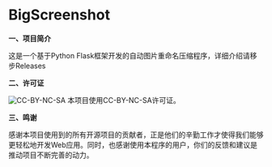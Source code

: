# **BigScreenshot**

**一、项目简介**

这是一个基于Python Flask框架开发的自动图片重命名压缩程序，详细介绍请移步Releases

**二、许可证**

![CC-BY-NC-SA](https://mirrors.creativecommons.org/presskit/buttons/88x31/svg/by-nc-sa.svg)
本项目使用CC-BY-NC-SA许可证。

**三、鸣谢**

感谢本项目使用到的所有开源项目的贡献者，正是他们的辛勤工作才使得我们能够更轻松地开发Web应用。同时，也感谢使用本程序的用户，你们的反馈和建议是推动项目不断完善的动力。

